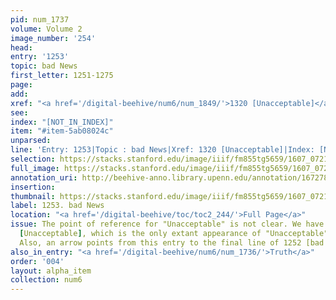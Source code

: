 ```yaml
---
pid: num_1737
volume: Volume 2
image_number: '254'
head:
entry: '1253'
topic: bad News
first_letter: 1251-1275
page:
add:
xref: "<a href='/digital-beehive/num6/num_1849/'>1320 [Unacceptable]</a>"
see:
index: "[NOT_IN_INDEX]"
item: "#item-5ab08024c"
unparsed:
line: 'Entry: 1253|Topic : bad News|Xref: 1320 [Unacceptable]|Index: [NOT_IN_INDEX]|#item-5ab08024c'
selection: https://stacks.stanford.edu/image/iiif/fm855tg5659/1607_0721/911,2551,2754,485/full/0/default.jpg
full_image: https://stacks.stanford.edu/image/iiif/fm855tg5659/1607_0721/full/full/0/default.jpg
annotation_uri: http://beehive-anno.library.upenn.edu/annotation/1672787297532
insertion:
thumbnail: https://stacks.stanford.edu/image/iiif/fm855tg5659/1607_0721/911,2551,600,180/250,/0/default.jpg
label: 1253. bad News
location: "<a href='/digital-beehive/toc/toc2_244/'>Full Page</a>"
issue: The point of reference for "Unacceptable" is not clear. We have linked to 1320
  [Unacceptable], which is the only extant appearance of "Unacceptable" in the Alvearium.
  Also, an arrow points from this entry to the final line of 1252 [bad News].
also_in_entry: "<a href='/digital-beehive/num6/num_1736/'>Truth</a>"
order: '004'
layout: alpha_item
collection: num6
---
```

